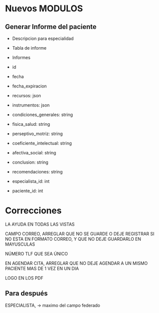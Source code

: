 # Nuevos MODULOS

## Generar Informe del paciente

- Descripcion para especialidad

- Tabla de informe

- Informes

- id
- fecha
- fecha_expiracion
- recursos: json
- instrumentos: json
- condiciones_generales: string
- fisica_salud: string
- perseptivo_motriz: string
- coeficiente_intelectual: string
- afectiva_social: string
- conclusion: string
- recomendaciones: string
- especialista_id: int
- paciente_id: int

# Correcciones

LA AYUDA EN TODAS LAS VISTAS

<!-- ALERTA EN INGLES (ESPECIALIDAD) -->

<!-- EN DATOS DE DIRECCIÓN (CAMPO SECTOR PONERLE LO DE MIN Y MAX) -->

CAMPO CORREO, ARREGLAR QUE NO SE GUARDE O DEJE REGISTRAR SI NO ESTA EN FORMATO CORREO, Y QUE NO DEJE GUARDARLO EN MAYUSCULAS

NÚMERO TLF QUE SEA ÚNICO

<!-- INPUT EN CAMPO DISCAPACIDAD DE DATOS FAMILIARES -->

<!-- CENTRAR CABEZERAS DE LAS TABLAS -->

<!-- OCULTAR EL CAMPO DE TIPO CONEXIÓN CUANDO SE SELECCIONA (NO) -->

<!-- VERIFICAR LO DEL ARRAY VACÍO -->

EN AGENDAR CITA, ARREGLAR QUE NO DEJE AGENDAR A UN MISMO PACIENTE MAS DE 1 VEZ EN UN DIA

<!-- REFRESCAR VISTA DE FORMULARIO DE HISTORIAS -->

LOGO EN LOS PDF

<!-- LOGO EN EL landing page -->

## Para después

ESPECIALISTA, -> maximo del campo federado
